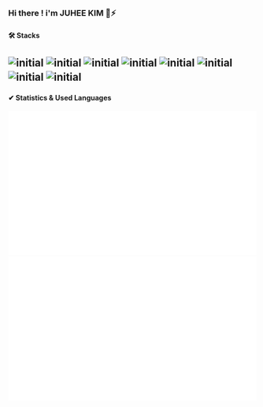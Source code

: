 ### Hi there ! i'm JUHEE KIM 👋⚡


#### 🛠️ Stacks
![initial](https://img.shields.io/badge/html5-f44b21?style=flat-square&logo=html5&logoColor=white) ![initial](https://img.shields.io/badge/css3-3492ff?style=flat-square&logo=css3&logoColor=white) ![initial](https://img.shields.io/badge/Javascript-fecc00?style=flat-square&logo=javascript&logoColor=white) ![initial](https://img.shields.io/badge/jquery-3484d2?style=flat-square&logo=jquery&logoColor=white) ![initial](https://img.shields.io/badge/json-21c25e?style=flat-square&logo=json&logoColor=white) ![initial](https://img.shields.io/badge/wordpress-005571?style=flat-square&logo=wordpress&logoColor=white) ![initial](https://img.shields.io/badge/photoshop-148eff?style=flat-square&logo=adobephotoshop&logoColor=white) ![initial](https://img.shields.io/badge/illustrator-ff9a00?style=flat-square&logo=adobeillustrator&logoColor=white)
　
---


#### ✔ Statistics & Used Languages
![](https://github.com/aluvy/github-stats-transparent/blob/output/generated/overview.svg)
![](https://github.com/aluvy/github-stats-transparent/blob/output/generated/languages.svg)

<!--
<a href="2">
   <img src="https://raw.githubusercontent.com/aluvy/github-stats-transparent/output/generated/overview.svg" width="49.2%" />

   
   <img src="https://raw.githubusercontent.com/aluvy/github-stats-transparent/output/generated/languages.svg" width="49.2%" />
</a>
-->


